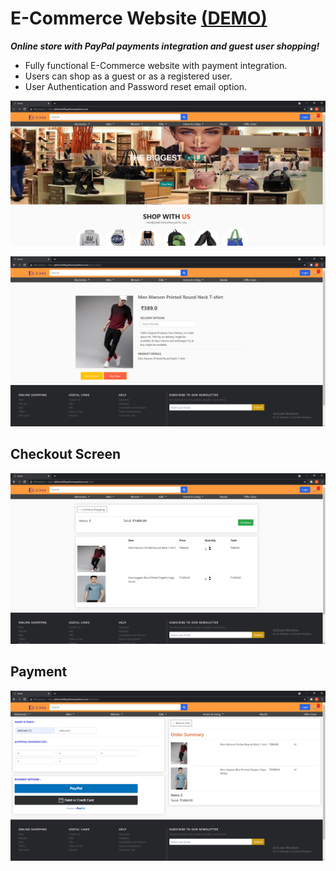 # E-Commerce Website  <a href="http://abhirami00.pythonanywhere.com/"> (DEMO) </a>

***Online store with PayPal payments integration and guest user shopping!***

* Fully functional E-Commerce website with payment integration.
* Users can shop as a guest or as a registered user.
* User Authentication and Password reset email option.

![alt text](https://github.com/AbhiramiTS/ecom/blob/main/assets/django_ecom1.png)

![alt text](https://github.com/AbhiramiTS/ecom/blob/main/assets/django_ecom2.png)

## Checkout Screen
![alt text](https://github.com/AbhiramiTS/ecom/blob/main/assets/django_ecom3.png)

## Payment
![alt text](https://github.com/AbhiramiTS/ecom/blob/main/assets/django_ecom4.png)
